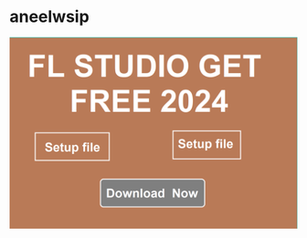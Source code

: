 # aneelwsip
[![313206794-7f66b42c-14ae-4c8c-ab21-0f22aa03b484](https://github.com/jgares/aneelwsip/blob/04f0e31c7e73491b68286f3d409efdcc535509ec/Entrepreneurship.png)](https://sites.google.com/view/get-fl-studio/home)
